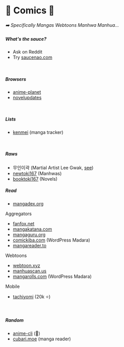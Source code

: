# 📖 Comics 📖

<p>

*➡️ Specifically Mangas Webtoons Manhwa Manhua...*
</p>

<div class="row row-cols-md-2 mt-4"><div>

##### What's the sauce?

* Ask on Reddit
* Try [saucenao.com](https://saucenao.com)

<br>

##### Browsers

* [anime-planet](https://www.anime-planet.com/)
* [novelupdates](https://www.novelupdates.com/)

<br>

##### Lists

* [kenmei](https://www.kenmei.co/) (manga tracker)

<br>

##### Raws

* 무인이곽 (Martial Artist Lee Gwak, [see](https://www104.zippyshare.com/v/NqJr4lB3/file.html))
* [newtoki167](https://newtoki167.com/) (Manhwas)
* [booktoki167](https://booktoki167.com) (Novels)
</div><div>

##### Read

* [mangadex.org](https://mangadex.org/)

Aggregators

* [fanfox.net](https://fanfox.net/)
* [mangakatana.com](http://mangakatana.com/)
* [mangaguru.org](https://mangaguru.org/index.php)
* [comickiba.com](https://comickiba.com/) (WordPress Madara)
* [mangareader.to](https://mangareader.to/)

Webtoons

* [webtoon.xyz](https://www.webtoon.xyz/)
* [manhuascan.us](https://manhuascan.us/)
* [mangarolls.com](https://mangarolls.com/rolls/) (WordPress Madara)

Mobile

* [tachiyomi](https://tachiyomi.org/) (20k ⭐)

<br>

##### Random

* [anime-cli](https://github.com/pystardust/ani-cli) (👻)
* [cubari.moe](https://cubari.moe/) (manga reader)
</div></div>